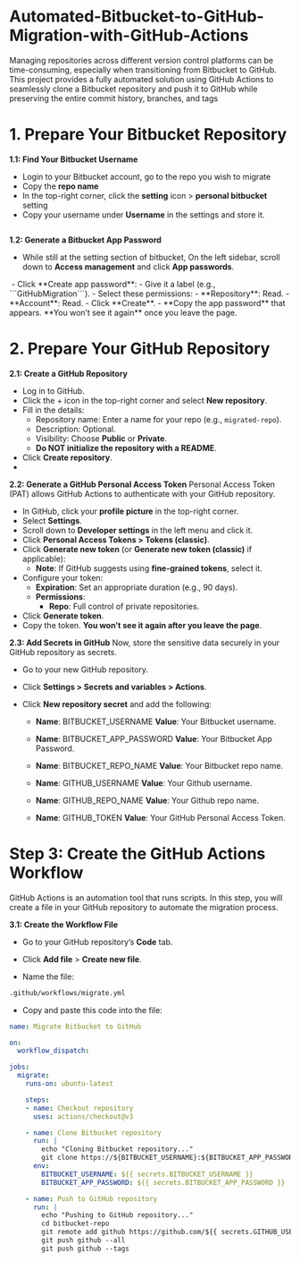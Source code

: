 # Automated-Bitbucket-to-GitHub-Migration-with-GitHub-Actions
Managing repositories across different version control platforms can be time-consuming, especially when transitioning from Bitbucket to GitHub. This project provides a fully automated solution using GitHub Actions to seamlessly clone a Bitbucket repository and push it to GitHub while preserving the entire commit history, branches, and tags

# 1. Prepare Your Bitbucket Repository

**1.1: Find Your Bitbucket Username**
- Login to your Bitbucket account, go to the repo you wish to  migrate
- Copy the **repo name**
- In the top-right corner, click the **setting** icon > **personal bitbucket** setting
- Copy your username under **Username** in the settings and store it.

<image>

**1.2: Generate a Bitbucket App Password**
- While still at the setting section of bitbucket, On the left sidebar, scroll down to **Access management** and click **App passwords**.
<image>
- Click **Create app password**:
  - Give it a label (e.g., ```GitHubMigration```).
  - Select these permissions:
    - **Repository**: Read.
    - **Account**: Read.
- Click **Create**.
- **Copy the app password** that appears. **You won’t see it again** once you leave the page.

# 2. Prepare Your GitHub Repository

**2.1: Create a GitHub Repository**
- Log in to GitHub.
- Click the + icon in the top-right corner and select **New repository**.
- Fill in the details:
  - Repository name: Enter a name for your repo (e.g., ```migrated-repo```).
  - Description: Optional.
  - Visibility: Choose **Public** or **Private**.
  - **Do NOT initialize the repository with a README**.
- Click **Create repository**.
- 

**2.2: Generate a GitHub Personal Access Token**
 Personal Access Token (PAT) allows GitHub Actions to authenticate with your GitHub repository.

- In GitHub, click your **profile picture** in the top-right corner.
- Select **Settings**.
- Scroll down to **Developer settings** in the left menu and click it.
- Click **Personal Access Tokens > Tokens (classic)**.
- Click **Generate new token** (or **Generate new token (classic)** if applicable):
  - **Note**: If GitHub suggests using  **fine-grained tokens**, select it.
- Configure your token:
  - **Expiration**: Set an appropriate duration (e.g., 90 days).
  - **Permissions**:
    - **Repo**: Full control of private repositories.
- Click **Generate token**.
- Copy the token. **You won’t see it again after you leave the page**.

**2.3: Add Secrets in GitHub**
Now, store the sensitive data securely in your GitHub repository as secrets.

- Go to your new GitHub repository.

- Click **Settings > Secrets and variables > Actions**.

- Click **New repository secret** and add the following:

  - **Name**: BITBUCKET_USERNAME
    **Value**: Your Bitbucket username.
  
  - **Name**: BITBUCKET_APP_PASSWORD
    **Value**: Your Bitbucket App Password.

  - **Name**: BITBUCKET_REPO_NAME
    **Value**: Your Bitbucket repo name.
    
  - **Name**: GITHUB_USERNAME
    **Value**: Your Github username.
    
  - **Name**: GITHUB_REPO_NAME
    **Value**: Your Github repo name.
  
  - **Name**: GITHUB_TOKEN
    **Value**: Your GitHub Personal Access Token.

# Step 3: Create the GitHub Actions Workflow
GitHub Actions is an automation tool that runs scripts. In this step, you will create a file in your GitHub repository to automate the migration process.

**3.1: Create the Workflow File**

- Go to your GitHub repository’s **Code** tab.

- Click **Add file** > **Create new file**.

- Name the file:

```bash
.github/workflows/migrate.yml
```
- Copy and paste this code into the file:

```yml
name: Migrate Bitbucket to GitHub

on:
  workflow_dispatch:

jobs:
  migrate:
    runs-on: ubuntu-latest

    steps:
    - name: Checkout repository
      uses: actions/checkout@v3

    - name: Clone Bitbucket repository
      run: |
        echo "Cloning Bitbucket repository..."
        git clone https://${BITBUCKET_USERNAME}:${BITBUCKET_APP_PASSWORD}@bitbucket.org/${{ secrets.BITBUCKET_USERNAME }}/${{ secrets.BITBUCKET_REPO_NAME }}.git bitbucket-repo
      env:
        BITBUCKET_USERNAME: ${{ secrets.BITBUCKET_USERNAME }}
        BITBUCKET_APP_PASSWORD: ${{ secrets.BITBUCKET_APP_PASSWORD }}

    - name: Push to GitHub repository
      run: |
        echo "Pushing to GitHub repository..."
        cd bitbucket-repo
        git remote add github https://github.com/${{ secrets.GITHUB_USERNAME }}/${{ secrets.GITHUB_REPO_NAME }}.git
        git push github --all
        git push github --tags
```





